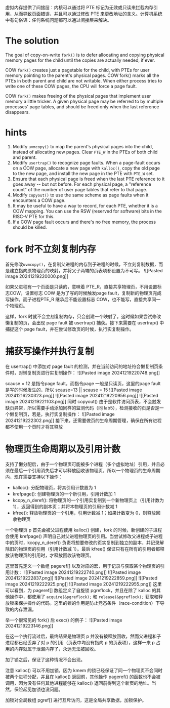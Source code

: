 虚拟内存提供了间接层：内核可以通过将 PTE 标记为无效或只读来拦截内存引用，从而导致页面错误，并且可以通过修改 PTE 来更改地址的含义。计算机系统中有句俗语：任何系统问题都可以通过间接层来解决。

# The solution
The goal of copy-on-write `fork()` is to defer allocating and copying physical memory pages for the child until the copies are actually needed, if ever.

COW `fork()` creates just a pagetable for the child, with PTEs for user memory pointing to the parent's physical pages. COW fork() marks all the PTEs in both parent and child are not writable. When either process tries to write one of these COW pages, the CPU will force a page fault. 

COW `fork()` makes freeing of the physical pages that implement user memory a little tricker. A given physical page may be referred to by multiple processes' page tables, and should be freed only when the last reference disappears.

# hints
1. Modify `uvmcopy()` to map the parent's physical pages into the child, instead of allocating new pages. Clear `PTE_W` in the PTEs of both child and parent.
2. Modify `usertrap()` to recognize page faults. When a page-fault occurs on a COW page, allocate a new page with `kalloc()`, copy the old page to the new page, and install the new page in the PTE with `PTE_W` set.
3. Ensure that each physical page is freed when the last PTE reference to it goes away -- but not before. For each physical page, a "reference count" of the number of user page tables that refer to that page.
4. Modify `copyout()` to use the same scheme as page faults when it encounters a COW page.
5. It may be useful to have a way to record, for each PTE, whether it is a COW mapping. You can use the RSW (reserved for software) bits in the RISC-V PTE for this.
6. If a COW page fault occurs and there's no free memory, the process should be killed.

# fork 时不立刻复制内存
首先修改`uvmcopy()`，在复制父进程的内存到子进程的时候，不立刻复制数据，而是建立指向原物理页的映射，并将父子两端的页表项都设置为不可写。
![[Pasted image 20241219220000.png]]

如果父进程有一个页面是只读的，意味着 PTE_R，直接共享物理页，不用设置标志COW，设置标志 COW 是为了写的时候触发page fault，复制新的物理页完成写操作。而子进程PTE_R 继承后不能设置标志 COW，也不能写，直接共享同一个物理页。

这样，fork 时就不会立刻复制内存，只会创建一个映射了。这时候如果尝试修改懒复制的页，会出现 page fault 被 usertrap() 捕获。接下来需要在 usertrap() 中捕捉这个 page fault，并在尝试修改页的时候，执行实复制操作。

# 捕获写操作并执行复制
在 usertrap() 中添加对 page fault 的检测，并在当前访问的地址符合懒复制页条件时，对懒复制页进行实复制操作：
![[Pasted image 20241219220748.png]]

scause = 12 是指令page fault，而指令page 一般是只读页，这里的page fault是写的时候发生的，所以 scause=13 || scause = 15
![[Pasted image 20241216230323.png]]
![[Pasted image 20241219220956.png]]
![[Pasted image 20241219221103.png]]
同时 copyout() 由于是软件访问页表，不会触发缺页异常，所以需要手动添加同样的监测代码（同 lab5），检测接收的页是否是一个懒复制页，若是，执行实复制操作：
![[Pasted image 20241219222302.png]]
接下来，还需要做页的生命周期管理，确保在所有进程都不使用一个页时才将其释放

# 物理页生命周期以及引用计数
支持了懒分配后，由于一个物理页可能被多个进程（多个虚拟地址）引用，并且必须在最后一个引用消失后才可以释放回收该物理页，所以一个物理页的生命周期内，现在需要支持以下操作：

- kalloc(): 分配物理页，将其引用计数置为 1
- krefpage(): 创建物理页的一个新引用，引用计数加 1
- kcopy_n_deref(): 将物理页的一个引用实复制到一个新物理页上（引用计数为 1），返回得到的副本页；并将本物理页的引用计数减 1
- kfree(): 释放物理页的一个引用，引用计数减 1；如果计数变为 0，则释放回收物理页

一个物理页 p 首先会被父进程使用 kalloc() 创建，fork 的时候，新创建的子进程会使用 krefpage() 声明自己对父进程物理页的引用。当尝试修改父进程或子进程中的页时，kcopy_n_deref() 负责将想要修改的页实复制到独立的副本，并记录解除旧的物理页的引用（引用计数减 1）。最后 kfree() 保证只有在所有的引用者都释放该物理页的引用时，才释放回收该物理页。

  这里首先定义一个数组 pageref[] 以及对应的宏，用于记录与获取某个物理页的引用计数：
  ![[Pasted image 20241219222740.png]]
  ![[Pasted image 20241219222837.png]]
  ![[Pasted image 20241219222859.png]]
  ![[Pasted image 20241219222925.png]]
  ![[Pasted image 20241219222955.png]]
这里可以看到，为 pageref[] 数组定义了自旋锁 pgreflock，并且在除了 kalloc 的其他操作中，都使用了 `acquire(&pgreflock);` 和 `release(&pgreflock);` 获取和释放锁来保护操作的代码。这里的锁的作用是防止竞态条件（race-condition）下导致的内存泄漏。

举一个很常见的 fork() 后 exec() 的例子：
![[Pasted image 20241219223146.png]]

在这一个执行流过后，最终结果是物理页 p 并没有被释放回收，然而父进程和子进程都已经丢弃了对 p 的引用（页表中均没有指向 p 的页表项），这样一来 p 占用的内存就属于泄漏内存了，永远无法被回收。

加了锁之后，保证了这种情况不会出现。

注意 kalloc() 可以不用加锁，因为 kmem 的锁已经保证了同一个物理页不会同时被两个进程分配，并且在 kalloc() 返回前，其他操作 pageref() 的函数也不会被调用，因为没有任何其他进程能够在 kalloc() 返回前得到这个新页的地址。当然，保险起见加锁也没问题。

加锁对全局数组 pgref[] 进行互斥访问，这是全局共享数据，加锁保护。